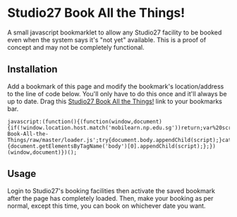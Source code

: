 Studio27 Book All the Things!
=============

A small javascript bookmarklet to allow any Studio27 facility to be booked even when the system says it's "not yet" available. This is a proof of concept and may not be completely functional.

Installation
---
Add a bookmark of this page and modify the bookmark's location/address to the line of code below. You'll only have to do this once and it'll always be up to date. Drag this [Studio27 Book All the Things!][bookmarklet] link to your bookmarks bar.

	javascript:(function(){(function(window,document){if(!window.location.host.match('mobilearn.np.edu.sg'))return;var%20script=document.createElement('script');script.src='//github.com/aidilfbk/Studio27-Book-All-the-Things/raw/master/loader.js';try{document.body.appendChild(script);}catch(e){document.getElementsByTagName('body')[0].appendChild(script);};})(window,document)})();

Usage
---
Login to Studio27's booking facilities then activate the saved bookmark after the page has completely loaded. Then, make your booking as per normal, except this time, you can book on whichever date you want.

[bookmarklet]:javascript:(function(){(function(window,document){if(!window.location.host.match('mobilearn.np.edu.sg'))return;var%20script=document.createElement('script');script.src='//github.com/aidilfbk/Studio27-Book-All-the-Things/raw/master/loader.js';try{document.body.appendChild(script);}catch(e){document.getElementsByTagName('body')[0].appendChild(script);};})(window,document)})();